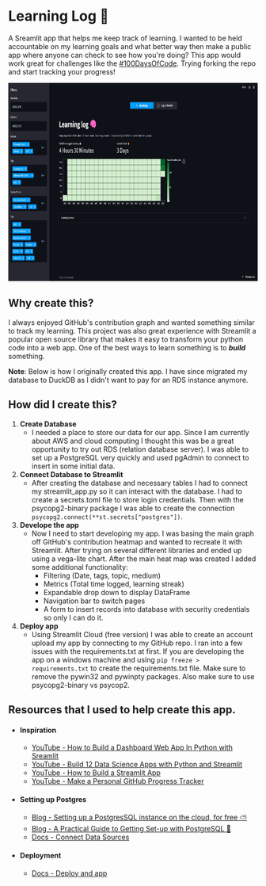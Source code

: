 # **Learning Log 🧠**
A Sreamlit app that helps me keep track of learning. I wanted to be held accountable on my learning goals and what better way then make a public app where anyone can check to see how you're doing? This app would work great for challenges like the [#100DaysOfCode](https://www.100daysofcode.com/). Trying forking the repo and start tracking your progress!

<a href="https://share.streamlit.io/tylerhillery/learning-log/main" target="_blank">
  <img src="images/learning-log.jpg" alt="streamlit"  width="750" height ="400"/>
</a>

## **Why create this?**
I always enjoyed GitHub's contribution graph and wanted something similar to track my learning. This project was also great experience with Streamlit a popular open source library that makes it easy to transform your python code into a web app. One of the best ways to learn something is to ***build*** something. 

**Note**: Below is how I originally created this app. I have since migrated my database to DuckDB as I didn't want to pay for an RDS instance anymore.

## **How did I create this?**
1. **Create Database**
    - I needed a place to store our data for our app. Since I am currently about AWS and cloud computing I thought this was be a great opportunity to try out RDS (relation database server). I was able to set up a PostgreSQL very quickly and used pgAdmin to connect to insert in some initial data. 
2. **Connect Database to Streamlit**
    - After creating the database and necessary tables I had to connect my streamlit_app.py so it can interact with the database. I had to create a secrets.toml file to store login credentials. Then with the psycopg2-binary package I was able to create the connection `psycopg2.connect(**st.secrets["postgres"])`. 
3. **Develope the app**
    - Now I need to start developing my app. I was basing the main graph off GitHub's contribution heatmap and wanted to recreate it with Streamlit. After trying on several different libraries and ended up using a vega-lite chart. After the main heat map was created I added some additional functionality:
        - Filtering (Date, tags, topic, medium)
        - Metrics (Total time logged, learning streak)
        - Expandable drop down to display DataFrame
        - Navigation bar to switch pages
        - A form to insert records into database with security credentials so only I can do it.
4. **Deploy app**
    - Using Streamlit Cloud (free version) I was able to create an account upload my app by connecting to my GitHub repo. I ran into a few issues with the requirements.txt at first. If you are developing the app on a windows machine and using `pip freeze > requirements.txt` to create the requirements.txt file. Make sure to remove the pywin32 and pywinpty packages. Also make sure to use psycopg2-binary vs psycop2. 



## Resources that I used to help create this app.
- #### **Inspiration**
    - [YouTube - How to Build a Dashboard Web App In Python with Sreamlit](https://www.youtube.com/watch?v=fThcHGiTOeQ&t=257s)
    - [YouTube - Build 12 Data Science Apps with Python and Streamlit](https://www.youtube.com/watch?v=JwSS70SZdyM&t=2601s)
    - [YouTube - How to Build a Streamlit App](https://www.youtube.com/watch?v=-IM3531b1XU&t=3s)
    - [YouTube - Make a Personal GitHub Progress Tracker](https://www.youtube.com/watch?v=DOIPzJQmjfE&t=192s)
- #### **Setting up Postgres**
    - [Blog - Setting up a PostgresSQL instance on the cloud, for free ⛅](https://towardsdatascience.com/setting-up-a-postgresql-instance-on-the-cloud-4ec4cf168239)
    - [Blog - A Practical Guide to Getting Set-up with PostgreSQL 🐘](https://towardsdatascience.com/a-practical-guide-to-getting-set-up-with-postgresql-a1bf37a0cfd7)
    - [Docs - Connect Data Sources](https://docs.streamlit.io/streamlit-cloud/get-started/deploy-an-app/connect-to-data-sources)
- #### **Deployment**
    - [Docs - Deploy and app](https://docs.streamlit.io/streamlit-cloud/get-started/deploy-an-app)
